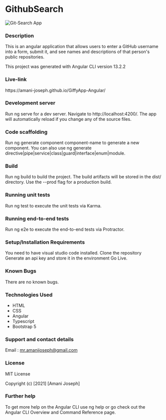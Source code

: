 # GithubSearch

![Git-Search App](https://github.com/amani-joseph/GiffyApp-Angular/blob/alpha/src/assets/giffy-App.png)

### Description

<p>
This is an angular application that allows users to enter a GitHub username into a form, submit it, and see names and descriptions of that person's public repositories.

This project was generated with Angular CLI version 13.2.2

</p>

### Live-link

<p> https://amani-joseph.github.io/GiffyApp-Angular/</p>

### Development server

Run ng serve for a dev server. Navigate to http://localhost:4200/. The app will automatically reload if you change any of the source files.

### Code scaffolding

Run ng generate component component-name to generate a new component. You can also use ng generate directive|pipe|service|class|guard|interface|enum|module.

### Build

Run ng build to build the project. The build artifacts will be stored in the dist/ directory. Use the --prod flag for a production build.

### Running unit tests

Run ng test to execute the unit tests via Karma.

### Running end-to-end tests

Run ng e2e to execute the end-to-end tests via Protractor.

### Setup/Installation Requirements

You need to have visual studio code installed.
Clone the repository
Generate an api key and store it in the environment
Go Live.

### Known Bugs

There are no known bugs.

### Technologies Used

- HTML
- CSS
- Angular
- Typescript
- Bootstrap 5

### Support and contact details

Email : mr.amanijoseph@gmail.com

### License

MIT License

Copyright (c) [2021] [Amani Joseph]

### Further help

To get more help on the Angular CLI use ng help or go check out the Angular CLI Overview and Command Reference page.
